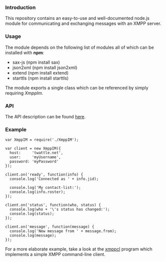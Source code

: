 ### Introduction

This repository contains an easy-to-use and well-documented node.js module for
communicating and exchanging messages with an XMPP server.

### Usage

The module depends on the following list of modules all of which can be
installed with **npm**:

 * sax-js	(npm install sax)
 * json2xml	(npm install json2xml)
 * extend	(npm install extend)
 * starttls	(npm install starttls)
 
The module exports a single class which can be referenced by simply
requiring *XmppIm*.
 
### API

The API description can be found [here](API.md).

### Example

    var XmppIM = require('./XmppIM');
    
    var client = new XmppIM({
      host:     'twattle.net',
      user:     'myUsername',
      password: 'myPassword'
    });
    
    client.on('ready', function(info) {
      console.log('Connected as ' + info.jid);

      console.log('My contact-list:');
      console.log(info.roster);
    });
    
    client.on('status', function(who, status) {
      console.log(who + '\'s status has changed:');
      console.log(status);
    });
    
    client.on('message', function(message) {
      console.log('New message from ' + message.from);
      console.log(message);
    });
    
For a more elaborate example, take a look at the [xmppcl](xmppcl.js) program
which implements a simple XMPP command-line client.
